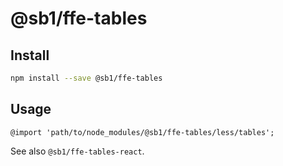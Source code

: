# @sb1/ffe-tables

## Install

```bash
npm install --save @sb1/ffe-tables
```

## Usage

```less
@import 'path/to/node_modules/@sb1/ffe-tables/less/tables';
```

See also `@sb1/ffe-tables-react`.

